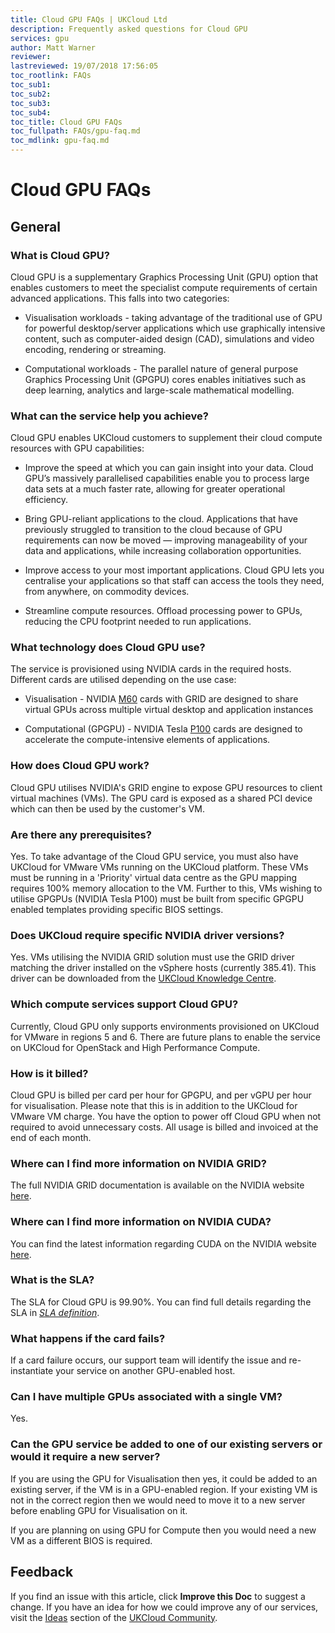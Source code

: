```yaml
---
title: Cloud GPU FAQs | UKCloud Ltd
description: Frequently asked questions for Cloud GPU
services: gpu
author: Matt Warner
reviewer:
lastreviewed: 19/07/2018 17:56:05
toc_rootlink: FAQs
toc_sub1: 
toc_sub2:
toc_sub3:
toc_sub4:
toc_title: Cloud GPU FAQs
toc_fullpath: FAQs/gpu-faq.md
toc_mdlink: gpu-faq.md
---
```


# Cloud GPU FAQs

## General

### What is Cloud GPU?

Cloud GPU is a supplementary Graphics Processing Unit (GPU) option that enables customers to meet the specialist compute requirements of certain advanced applications. This falls into two categories:

- Visualisation workloads - taking advantage of the traditional use of GPU for powerful desktop/server applications which use graphically intensive content, such as computer-aided design (CAD), simulations and video encoding, rendering or streaming.

- Computational workloads - The parallel nature of general purpose Graphics Processing Unit (GPGPU) cores enables initiatives such as deep learning, analytics and large-scale mathematical modelling.

### What can the service help you achieve?

Cloud GPU enables UKCloud customers to supplement their cloud compute resources with GPU capabilities:

- Improve the speed at which you can gain insight into your data. Cloud GPU’s massively parallelised capabilities enable you to process large data sets at a much faster rate, allowing for greater operational efficiency.

- Bring GPU-reliant applications to the cloud. Applications that have previously struggled to transition to the cloud because of GPU requirements can now be moved — improving manageability of your data and applications, while increasing collaboration opportunities.

- Improve access to your most important applications. Cloud GPU lets you centralise your applications so that staff can access the tools they need, from anywhere, on commodity devices.

- Streamline compute resources. Offload processing power to GPUs, reducing the CPU footprint needed to run applications.


### What technology does Cloud GPU use?

The service is provisioned using NVIDIA cards in the required hosts. Different cards are utilised depending on the use case:

- Visualisation - NVIDIA [M60](http://www.nvidia.com/object/tesla-m60.html) cards with GRID are designed to share virtual GPUs across multiple virtual desktop and application instances

- Computational (GPGPU) - NVIDIA Tesla [P100](http://www.nvidia.com/object/tesla-p100.html) cards are designed to accelerate the compute-intensive elements of applications.

### How does Cloud GPU work?

Cloud GPU utilises NVIDIA's GRID engine to expose GPU resources to client virtual machines (VMs). The GPU card is exposed as a shared PCI device which can then be used by the customer's VM.

### Are there any prerequisites?

Yes. To take advantage of the Cloud GPU service, you must also have UKCloud for VMware VMs running on the UKCloud platform. These VMs must be running in a 'Priority' virtual data centre as the GPU mapping requires 100% memory allocation to the VM. Further to this, VMs wishing to utilise GPGPUs (NVIDIA Tesla P100) must be built from specific GPGPU enabled templates providing specific BIOS settings.

### Does UKCloud require specific NVIDIA driver versions?

Yes. VMs utilising the NVIDIA GRID solution must use the GRID driver matching the driver installed on the vSphere hosts (currently 385.41). This driver can be downloaded from the [UKCloud Knowledge Centre](https://portal.skyscapecloud.com/support/knowledge_centre/76dcd09f-3bd4-411f-8343-9fb21be0ceb1).

### Which compute services support Cloud GPU?

Currently, Cloud GPU only supports environments provisioned on UKCloud for VMware in regions 5 and 6. There are future plans to enable the service on UKCloud for OpenStack and High Performance Compute.

### How is it billed?

Cloud GPU is billed per card per hour for GPGPU, and per vGPU per hour for visualisation. Please note that this is in addition to the UKCloud for VMware VM charge. You have the option to power off Cloud GPU when not required to avoid unnecessary costs. All usage is billed and invoiced at the end of each month.

### Where can I find more information on NVIDIA GRID?

The full NVIDIA GRID documentation is available on the NVIDIA website [here](http://www.nvidia.co.uk/object/grid-enterprise-resources-uk.html).

### Where can I find more information on NVIDIA CUDA?

You can find the latest information regarding CUDA on the NVIDIA website [here](http://www.nvidia.co.uk/object/cuda-parallel-computing-uk.html).

### What is the SLA?

The SLA for Cloud GPU is 99.90%. You can find full details regarding the SLA in [*SLA definition*](../other/other-ref-sla-definition.md).

### What happens if the card fails?

If a card failure occurs, our support team will identify the issue and re-instantiate your service on another GPU-enabled host.

### Can I have multiple GPUs associated with a single VM?

Yes.

### Can the GPU service be added to one of our existing servers or would it require a new server?

If you are using the GPU for Visualisation then yes, it could be added to an existing server, if the VM is in a GPU-enabled region. If your existing VM is not in the correct region then we would need to move it to a new server before enabling GPU for Visualisation on it.

If you are planning on using GPU for Compute then you would need a new VM as a different BIOS is required.

## Feedback

If you find an issue with this article, click **Improve this Doc** to suggest a change. If you have an idea for how we could improve any of our services, visit the [Ideas](https://community.ukcloud.com/ideas) section of the [UKCloud Community](https://community.ukcloud.com).
